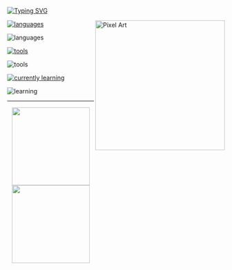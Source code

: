 [![Typing SVG](https://readme-typing-svg.demolab.com?font=unbounded&size=25&duration=2000&pause=1000&color=9D7CD8&repeat=false&random=true&width=435&lines=hi%2C+i'm+mark!+(i+use+NixOS+btw))](https://git.io/typing-svg)

<img src="https://i.pinimg.com/originals/9c/62/dd/9c62dd185a366d19f98a457226ea1496.gif" alt="Pixel Art" align="right" width="300">

[![languages](https://readme-typing-svg.demolab.com?font=unbounded&duration=2000&pause=1000&color=7AA2F7&repeat=false&random=true&width=435&lines=languages%3A)](https://git.io/typing-svg)

![languages](https://skillicons.dev/icons?i=go,cpp,python,js,nix,bash)

[![tools](https://readme-typing-svg.demolab.com?font=unbounded&duration=2000&pause=1000&color=7AA2F7&repeat=false&random=true&width=435&lines=tools%3A)](https://git.io/typing-svg)

![tools](https://skillicons.dev/icons?i=git,aws,nodejs,html,css)

[![currently learning](https://readme-typing-svg.demolab.com?font=unbounded&duration=2000&pause=1000&color=7AA2F7&repeat=false&random=true&width=435&lines=currently+learning%3A)](https://git.io/typing-svg)

![learning](https://skillicons.dev/icons?i=kubernetes,rust,ts)

---
<div align="center" style="display: flex; justify-content: center;">
  <a href="https://github.com/xhos">
    <img height="180px" src="https://github-readme-stats.vercel.app/api?username=xhos&theme=tokyonight&show_icons=true&hide_border=true&count_private=true"/>
    <img height="180px" src="https://github-readme-stats.vercel.app/api/top-langs/?username=xhos&theme=tokyonight&show_icons=true&hide_border=true&layout=compact"/>
  </a>
</div>
